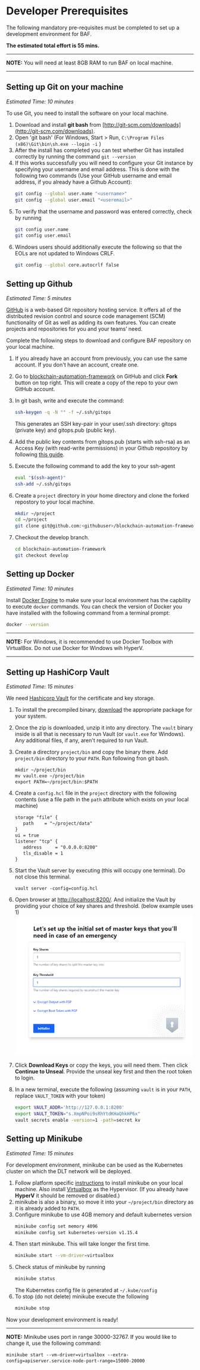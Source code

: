Developer Prerequisites
=======================

The following mandatory pre-requisites must be completed to set up a development environment for BAF.

**The estimated total effort is 55 mins.**

---
**NOTE:** You will need at least 8GB RAM to run BAF on local machine.

---

## Setting up Git on your machine
*Estimated Time: 10 minutes*

To use Git, you need to install the software on your local machine.
1. Download and install **git bash** from [http://git-scm.com/downloads](http://git-scm.com/downloads).
1. Open 'git bash' (For Windows, Start > Run, `C:\Program Files (x86)\Git\bin\sh.exe --login -i` )
1. After the install has completed you can test whether Git has installed correctly by running the command `git --version`
1. If this works successfully you will need to configure your Git instance by specifying your username and email address. This is done with the following two commands (Use your GitHub username and email address, if you already have a Github Account):
   ```bash
   git config --global user.name "<username>"
   git config --global user.email "<useremail>"
   ```
1. To verify that the username and password was entered correctly, check by running
   ```bash
   git config user.name
   git config user.email
   ```
1. Windows users should additionally execute the following so that the EOLs are not updated to Windows CRLF.
   ```bash
   git config --global core.autocrlf false
   ```
   
## Setting up Github
*Estimated Time: 5 minutes*

[GitHub](https://github.com/) is a web-based Git repository hosting service. It offers all of the distributed revision control and source code management (SCM) functionality of Git as well as adding its own features. You can create projects and repositories for you and your teams’ need.

Complete the following steps to download and configure BAF repository on your local machine.
1. If you already have an account from previously, you can use the same account. If you don't have an account, create one.
1. Go to [blockchain-automation-framework](https://github.com/hyperledger-labs/blockchain-automation-framework) on GitHub and click **Fork** button on top right. This will create a copy of the repo to your own GitHub account.
1. In git bash, write and execute the command: 

   ```bash
   ssh-keygen -q -N "" -f ~/.ssh/gitops
   ```    
   This generates an SSH key-pair in your user/.ssh directory: gitops (private key) and gitops.pub (public key).
1. Add the public key contents from gitops.pub (starts with ssh-rsa) as an Access Key (with read-write permissions) in your Github repository by following [this guide](https://help.github.com/en/github/authenticating-to-github/adding-a-new-ssh-key-to-your-github-account).
1. Execute the following command to add the key to your ssh-agent
   ```bash
   eval "$(ssh-agent)"
   ssh-add ~/.ssh/gitops
   ```
1. Create a `project` directory in your home directory and clone the forked repostory to your local machine.
   ```bash
   mkdir ~/project
   cd ~/project
   git clone git@github.com:<githubuser>/blockchain-automation-framework.git
   ```
1. Checkout the develop branch. 
   ```bash
   cd blockchain-automation-framework
   git checkout develop
   ```

## Setting up Docker
*Estimated Time: 10 minutes*

Install [Docker Engine](https://docs.docker.com/install/) to make sure your local environment has the capbility to execute `docker` commands.
You can check the version of Docker you have installed with the following
command from a terminal prompt:
```bash
docker --version
```
---

**NOTE:** For Windows, it is recommended to use Docker Toolbox with VirtualBox. Do not use Docker for Windows wih HyperV.

---

## Setting up HashiCorp Vault
*Estimated Time: 15 minutes*

We need [Hashicorp Vault](https://www.vaultproject.io/) for the certificate and key storage.
1. To install the precompiled binary, [download](https://www.vaultproject.io/downloads/) the appropriate package for your system. 
1. Once the zip is downloaded, unzip it into any directory. The `vault` binary inside is all that is necessary to run Vault (or `vault.exe` for Windows). Any additional files, if any, aren't required to run Vault.

1. Create a directory `project/bin` and copy the binary there. Add `project/bin` directory to your `PATH`. Run following fron git bash.
   ```
   mkdir ~/project/bin
   mv vault.exe ~/project/bin
   export PATH=~/project/bin:$PATH
   ```
1. Create a `config.hcl` file in the `project` directory with the following contents (use a file path in the `path` attribute which exists on your local machine)
   ```
   storage "file" {
      path    = "~/project/data"
   }
   ui = true
   listener "tcp" {
      address     = "0.0.0.0:8200"
      tls_disable = 1
   }
   ```
1. Start the Vault server by executing (this will occupy one terminal). Do not close this terminal.
   ```
   vault server -config=config.hcl
   ```
1. Open browser at [http://localhost:8200/](http://localhost:8200/). And initialize the Vault by providing your choice of key shares and threshold. (below example uses 1)
![](./../_static/vault-init.png)
1. Click **Download Keys** or copy the keys, you will need them. Then click **Continue to Unseal**. Provide the unseal key first and then the root token to login.
1. In a new terminal, execute the following (assuming `vault` is in your `PATH`, replace `VAULT_TOKEN` with your token)
   ```bash
   export VAULT_ADDR='http://127.0.0.1:8200'
   export VAULT_TOKEN="s.XmpNPoi9sRhYtdKHaQhkHP6x"
   vault secrets enable -version=1 -path=secret kv
   ```

## Setting up Minikube
*Estimated Time: 15 minutes*

For development environment, minikube can be used as the Kubernetes cluster on which the DLT network will be deployed.

1. Follow platform specific [instructions](https://kubernetes.io/docs/tasks/tools/install-minikube/) to install minikube on your local machine. Also install [Virtualbox](https://www.virtualbox.org/wiki/Downloads) as the Hypervisor. (If you already have **HyperV** it should be removed or disabled.)
1. minikube is also a binary, so move it into your `~/project/bin` directory as it is already added to `PATH`.
1. Configure minikube to use 4GB memory and default kubernetes version
   ```bash
   minikube config set memory 4096
   minikube config set kubernetes-version v1.15.4
   ```
1. Then start minikube. This will take longer the first time.
   ```bash
   minikube start --vm-driver=virtualbox
   ```
1. Check status of minikube by running
   ```bash
   minikube status
   ```
   The Kubernetes config file is generated at `~/.kube/config`
1. To stop (do not delete) minikube execute the following
   ```bash
   minikube stop
   ```
Now your development environment is ready!

---
**NOTE:** Minikube uses port in range 30000-32767. If you would like to change it, use the following command: 
```
minikube start --vm-driver=virtualbox --extra-config=apiserver.service-node-port-range=15000-20000
```

